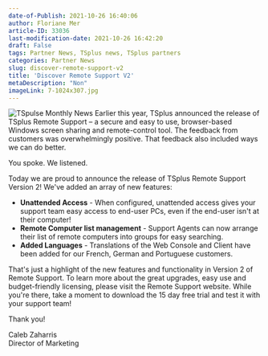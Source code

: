 ```yaml
---
date-of-Publish: 2021-10-26 16:40:06
author: Floriane Mer
article-ID: 33036
last-modification-date: 2021-10-26 16:42:20
draft: False
tags: Partner News, TSplus news, TSplus partners
categories: Partner News
slug: discover-remote-support-v2
title: 'Discover Remote Support V2'
metaDescription: "Non"
imageLink: 7-1024x307.jpg
---
```

![TSpulse Monthly News](/images/7-1024x307.jpg)
Earlier this year, TSplus announced the release of TSplus Remote Support – a secure and easy to use, browser-based Windows screen sharing and remote-control tool. The feedback from customers was overwhelmingly positive. That feedback also included ways we can do better.  
  
You spoke. We listened.  
  
Today we are proud to announce the release of TSplus Remote Support Version 2! We've added an array of new features:  
  


* **Unattended Access** - When configured, unattended access gives your support team easy access to end-user PCs, even if the end-user isn't at their computer!
* **Remote Computer list management** - Support Agents can now arrange their list of remote computers into groups for easy searching.
* **Added Languages** - Translations of the Web Console and Client have been added for our French, German and Portuguese customers.

  
That's just a highlight of the new features and functionality in Version 2 of Remote Support. To learn more about the great upgrades, easy use and budget-friendly licensing, please visit the Remote Support website. While you're there, take a moment to download the 15 day free trial and test it with your support team!  
  
Thank you!  
  
Caleb Zaharris  
Director of Marketing  
  



